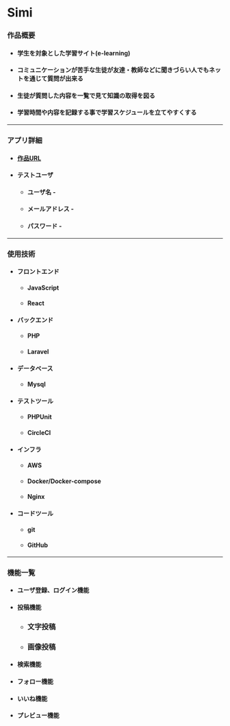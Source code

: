# **Simi**

### 作品概要

- #### 学生を対象とした学習サイト(e-learning)
- #### コミュニケーションが苦手な生徒が友達・教師などに聞きづらい人でもネットを通じて質問が出来る
- #### 生徒が質問した内容を一覧で見て知識の取得を図る
- #### 学習時間や内容を記録する事で学習スケジュールを立てやすくする

---

### アプリ詳細

* #### [作品URL]()
* #### テストユーザ
    * #### ユーザ名 - 
    * #### メールアドレス -
    * #### パスワード -  
    

---

### 使用技術

* #### フロントエンド
    * #### JavaScript
    * #### React

* #### バックエンド
    * #### PHP
    * #### Laravel

* #### データベース
    * #### Mysql

* #### テストツール
    * #### PHPUnit
    * #### CircleCI

* #### インフラ
    * #### AWS
    * #### Docker/Docker-compose
    * #### Nginx

* #### コードツール
    * #### git
    * #### GitHub

--- 

### 機能一覧 

* #### ユーザ登録、ログイン機能

* #### 投稿機能
    * ### 文字投稿
    * ### 画像投稿

* #### 検索機能

* #### フォロー機能

* #### いいね機能

* #### プレビュー機能
